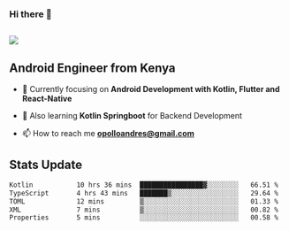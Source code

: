 ### Hi there 👋
<h2 align="left"><img src="https://readme-typing-svg.herokuapp.com?color='blue'&lines=I'm+Andrew+Opollo😊;Welcome+to+my+Github😜"> </h2>

## Android Engineer from Kenya


- 🌱 Currently focusing on **Android Development with Kotlin, Flutter and React-Native**

- 🔭 Also learning **Kotlin Springboot** for Backend Development

- 📫 How to reach me **opolloandres@gmail.com**


## Stats Update
<!--START_SECTION:waka-->

```txt
Kotlin           10 hrs 36 mins  ████████████████▓░░░░░░░░   66.51 %
TypeScript       4 hrs 43 mins   ███████▒░░░░░░░░░░░░░░░░░   29.64 %
TOML             12 mins         ▒░░░░░░░░░░░░░░░░░░░░░░░░   01.33 %
XML              7 mins          ▒░░░░░░░░░░░░░░░░░░░░░░░░   00.82 %
Properties       5 mins          ░░░░░░░░░░░░░░░░░░░░░░░░░   00.58 %
```

<!--END_SECTION:waka-->


